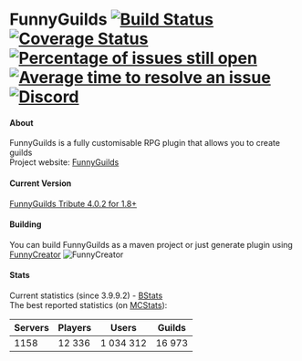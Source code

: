FunnyGuilds
[![Build Status](https://travis-ci.org/FunnyGuilds/FunnyGuilds.svg?branch=master)](https://travis-ci.org/FunnyGuilds/FunnyGuilds)
[![Coverage Status](https://coveralls.io/repos/github/FunnyGuilds/FunnyGuilds/badge.svg?branch=master)](https://coveralls.io/github/FunnyGuilds/FunnyGuilds?branch=master)
[![Percentage of issues still open](http://isitmaintained.com/badge/open/FunnyGuilds/FunnyGuilds.svg)](http://isitmaintained.com/project/FunnyGuilds/FunnyGuilds "Percentage of issues still open")
[![Average time to resolve an issue](http://isitmaintained.com/badge/resolution/FunnyGuilds/FunnyGuilds.svg)](http://isitmaintained.com/project/FunnyGuilds/FunnyGuilds "Average time to resolve an issue")
[![Discord](https://img.shields.io/badge/discord-funnyguilds-738bd7.svg?style=square)](https://discord.gg/CYvyq3u)
===========

#### About
FunnyGuilds is a fully customisable RPG plugin that allows you to create guilds
<br>
Project website: <a href="https://funnyguilds.tk/">FunnyGuilds</a>
<br>

#### Current Version
[FunnyGuilds Tribute 4.0.2 for 1.8+](https://github.com/FunnyGuilds/FunnyGuilds/releases)

#### Building
You can build FunnyGuilds as a maven project or just generate plugin using [FunnyCreator](https://github.com/FunnyGuilds/FunnyCreator)
![FunnyCreator](https://dzikoysk.net/projects/funnycreator/funnycreator-short.gif)

#### Stats
Current statistics (since 3.9.9.2) - [BStats](https://bstats.org/plugin/bukkit/FunnyGuilds)
<br>
The best reported statistics (on [MCStats](http://mcstats.org/plugin/FunnyGuilds)):

| Servers | Players | Users     | Guilds |
|---------|---------|-----------|--------|
| 1158    | 12 336  | 1 034 312 | 16 973 |

